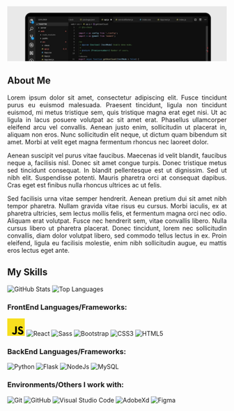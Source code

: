 ![alt text](https://github.com/jesus-cano-ortega/jesus-cano-ortega/blob/main/img/background-cut-image.jpg)

## About Me

<p align="justify">Lorem ipsum dolor sit amet, consectetur adipiscing elit. Fusce tincidunt purus eu euismod malesuada. Praesent tincidunt, ligula non tincidunt euismod, mi metus tristique sem, quis tristique magna erat eget nisi. Ut ac ligula in lacus posuere volutpat ac sit amet erat. Phasellus ullamcorper eleifend arcu vel convallis. Aenean justo enim, sollicitudin ut placerat in, aliquam non eros. Nunc sollicitudin elit neque, ut dictum quam bibendum sit amet. Morbi at velit eget magna fermentum rhoncus nec laoreet dolor.</p>

<p align="justify">Aenean suscipit vel purus vitae faucibus. Maecenas id velit blandit, faucibus neque a, facilisis nisl. Donec sit amet congue turpis. Donec tristique metus sed tincidunt consequat. In blandit pellentesque est ut dignissim. Sed ut nibh elit. Suspendisse potenti. Mauris pharetra orci at consequat dapibus. Cras eget est finibus nulla rhoncus ultrices ac ut felis.</p>

<p align="justify">Sed facilisis urna vitae semper hendrerit. Aenean pretium dui sit amet nibh tempor pharetra. Nullam gravida vitae risus eu cursus. Morbi iaculis, ex at pharetra ultricies, sem lectus mollis felis, et fermentum magna orci nec odio. Aliquam erat volutpat. Fusce nec hendrerit sem, vitae convallis libero. Nulla cursus libero ut pharetra placerat. Donec tincidunt, lorem nec sollicitudin convallis, diam dolor volutpat libero, sed commodo tellus lectus in ex. Proin eleifend, ligula eu facilisis molestie, enim nibh sollicitudin augue, eu mattis eros lectus eget ante.</p>

## My Skills

<img src="https://github-readme-stats.vercel.app/api?username=jesus-cano-ortega" alt="GitHub Stats">
<img src="https://github-readme-stats.vercel.app/api/top-langs/?username=jesus-cano-ortega&layout=compact" alt="Top Languages">

### FrontEnd Languages/Frameworks:

<p align="justify">
    <img src="./icons/javascript-logo-svg.svg" alt="JavaScript" width="40" height="40"/>
    <img src="" alt="React" width="40" height="40"/>
    <img src="" alt="Sass" width="40" height="40"/>
    <img src="" alt="Bootstrap" width="40" height="40"/>
    <img src="" alt="CSS3" width="40" height="40"/>
    <img src="" alt="HTML5" width="40" height="40"/>
</p>

### BackEnd Languages/Frameworks:

<p align="justify">
    <img src="" alt="Python" width="40" height="40"/>
    <img src="" alt="Flask" width="40" height="40"/>
    <img src="" alt="NodeJs" width="40" height="40"/>
    <img src="" alt="MySQL" width="40" height="40"/>

</p>

### Environments/Others I work with:

<p align="justify">
    <img src="" alt="Git" width="40" height="40"/>
    <img src="" alt="GitHub" width="40" height="40"/>
    <img src="" alt="Visual Studio Code" width="40" height="40"/>
    <img src="" alt="AdobeXd" width="40" height="40"/>
    <img src="" alt="Figma" width="40" height="40"/>
</p>
